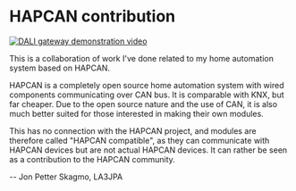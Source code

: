 HAPCAN contribution
===================

[![DALI gateway demonstration video](https://img.youtube.com/vi/cvHwxrIkFjw/0.jpg)](https://www.youtube.com/watch?v=cvHwxrIkFjw)

This is a collaboration of work I've done related to my home automation system based on HAPCAN.

HAPCAN is a completely open source home automation system with wired components communicating over CAN bus. It is comparable with KNX, but far cheaper. Due to the open source nature and the use of CAN, it is also much better suited for those interested in making their own modules.

This has no connection with the HAPCAN project, and modules are therefore called "HAPCAN compatible", as they can communicate with HAPCAN devices but are not actual HAPCAN devices. It can rather be seen as a contribution to the HAPCAN community.

--
Jon Petter Skagmo, LA3JPA
